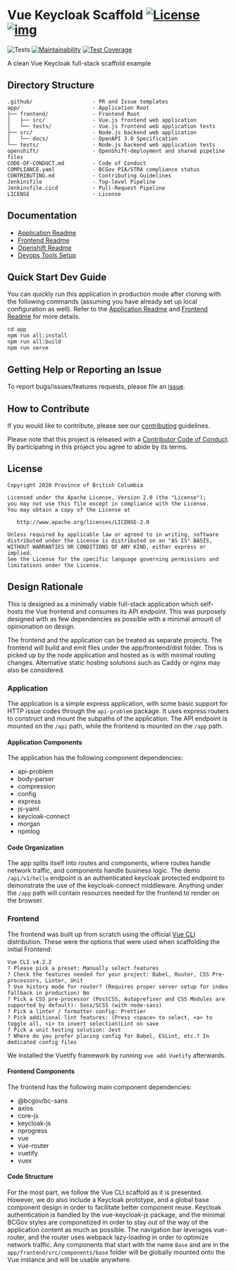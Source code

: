 
# Vue Keycloak Scaffold [![License](https://img.shields.io/badge/License-Apache%202.0-blue.svg)](LICENSE) [![img](https://img.shields.io/badge/Lifecycle-Stable-97ca00)](https://github.com/bcgov/repomountie/blob/master/doc/lifecycle-badges.md)

![Tests](https://github.com/bcgov/vue-scaffold/workflows/Tests/badge.svg)
[![Maintainability](https://api.codeclimate.com/v1/badges/e7f26d580793ba73b7f7/maintainability)](https://codeclimate.com/github/bcgov/vue-scaffold/maintainability)
[![Test Coverage](https://api.codeclimate.com/v1/badges/e7f26d580793ba73b7f7/test_coverage)](https://codeclimate.com/github/bcgov/vue-scaffold/test_coverage)

A clean Vue Keycloak full-stack scaffold example

## Directory Structure

    .github/                   - PR and Issue templates
    app/                       - Application Root
    ├── frontend/              - Frontend Root
    │   ├── src/               - Vue.js frontend web application
    │   └── tests/             - Vue.js frontend web application tests
    ├── src/                   - Node.js backend web application
    │   └── docs/              - OpenAPI 3.0 Specification
    └── tests/                 - Node.js backend web application tests
    openshift/                 - OpenShift-deployment and shared pipeline files
    CODE-OF-CONDUCT.md         - Code of Conduct
    COMPLIANCE.yaml            - BCGov PIA/STRA compliance status
    CONTRIBUTING.md            - Contributing Guidelines
    Jenkinsfile                - Top-level Pipeline
    Jenkinsfile.cicd           - Pull-Request Pipeline
    LICENSE                    - License

## Documentation

* [Application Readme](app/README.md)
* [Frontend Readme](app/frontend/README.md)
* [Openshift Readme](openshift/README.md)
* [Devops Tools Setup](https://github.com/bcgov/nr-showcase-devops-tools)

## Quick Start Dev Guide

You can quickly run this application in production mode after cloning with the following commands (assuming you have already set up local configuration as well). Refer to the [Application Readme](app/README.md) and [Frontend Readme](app/frontend/README.md) for more details.

    cd app
    npm run all:install
    npm run all:build
    npm run serve

## Getting Help or Reporting an Issue

To report bugs/issues/features requests, please file an [issue](https://github.com/bcgov/vue-scaffold/issues).

## How to Contribute

If you would like to contribute, please see our [contributing](CONTRIBUTING.md) guidelines.

Please note that this project is released with a [Contributor Code of Conduct](CODE-OF-CONDUCT.md). By participating in this project you agree to abide by its terms.

## License

    Copyright 2020 Province of British Columbia

    Licensed under the Apache License, Version 2.0 (the "License");
    you may not use this file except in compliance with the License.
    You may obtain a copy of the License at

       http://www.apache.org/licenses/LICENSE-2.0

    Unless required by applicable law or agreed to in writing, software
    distributed under the License is distributed on an "AS IS" BASIS,
    WITHOUT WARRANTIES OR CONDITIONS OF ANY KIND, either express or implied.
    See the License for the specific language governing permissions and
    limitations under the License.

## Design Rationale

This is designed as a minimally viable full-stack application which self-hosts the Vue frontend and consumes its API endpoint. This was purposely designed with as few dependencies as possible with a minimal amount of opinionation on design.

The frontend and the application can be treated as separate projects. The frontend will build and emit files under the app/frontend/dist folder. This is picked up by the node application and hosted as is with minimal routing changes. Alternative static hosting solutions such as Caddy or nginx may also be considered.

### Application

The application is a simple express application, with some basic support for HTTP issue codes through the `api-problem` package. It uses express routers to construct and mount the subpaths of the application. The API endpoint is mounted on the `/api` path, while the frontend is mounted on the `/app` path.

#### Application Components

The application has the following component dependencies:

* api-problem
* body-parser
* compression
* config
* express
* js-yaml
* keycloak-connect
* morgan
* npmlog

#### Code Organization

The app splits itself into routes and components, where routes handle network traffic, and components handle business logic. The demo `/api/v1/hello` endpoint is an authenticated keycloak protected endpoint to demonstrate the use of the keycloak-connect middleware. Anything under the `/app` path will contain resources needed for the frontend to render on the browser.

### Frontend

The frontend was built up from scratch using the official [Vue CLI](https://cli.vuejs.org/) distribution. These were the options that were used when scaffolding the initial Frontend:

    Vue CLI v4.2.2
    ? Please pick a preset: Manually select features
    ? Check the features needed for your project: Babel, Router, CSS Pre-processors, Linter, Unit
    ? Use history mode for router? (Requires proper server setup for index fallback in production) No
    ? Pick a CSS pre-processor (PostCSS, Autoprefixer and CSS Modules are supported by default): Sass/SCSS (with node-sass)
    ? Pick a linter / formatter config: Prettier
    ? Pick additional lint features: (Press <space> to select, <a> to toggle all, <i> to invert selection)Lint on save
    ? Pick a unit testing solution: Jest
    ? Where do you prefer placing config for Babel, ESLint, etc.? In dedicated config files

We installed the Vuetify framework by running `vue add Vuetify` afterwards.

#### Frontend Components

The frontend has the following main component dependencies:

* @bcgov/bc-sans
* axios
* core-js
* keycloak-js
* nprogress
* vue
* vue-router
* vuetify
* vuex

#### Code Structure

For the most part, we follow the Vue CLI scaffold as it is presented. However, we do also include a Keycloak prototype, and a global base component design in order to facilitate better component reuse. Keycloak authentication is handled by the vue-keycloak-js package, and the minimal BCGov styles are componetized in order to stay out of the way of the application content as much as possible. The navigation bar leverages vue-router, and the router uses webpack lazy-loading in order to optimize network traffic. Any components that start with the name `Base` and are in the `app/frontend/src/components/base` folder will be globally mounted onto the Vue instance and will be usable anywhere.
